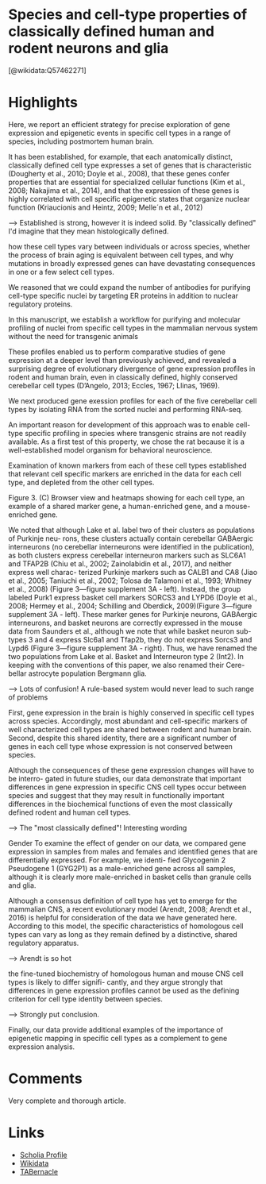 
Species and cell-type properties of classically defined human and rodent neurons and glia
=========================================================================================
  
  [@wikidata:Q57462271]  

# Highlights

Here, we report an efficient strategy for precise exploration of gene expression and epigenetic events in specific cell types in a range of species, including postmortem human brain.


It has been established, for example, that each anatomically distinct, classically defined cell type expresses a set of genes that is characteristic (Dougherty et al., 2010; Doyle et al., 2008), that these genes confer properties that are essential for specialized cellular functions (Kim et al., 2008; Nakajima et al., 2014), and that the expression of these genes is highly correlated with cell specific epigenetic states that organize nuclear function (Kriaucionis and Heintz, 2009; Melle´n et al., 2012)

--> Established is strong, however it is indeed solid. By "classically defined" I'd imagine that they mean histologically defined.

how these cell types vary between individuals or across species, whether the process of brain aging is equivalent between cell types, and why mutations in broadly expressed genes can have devastating consequences in one or a few select cell types.

We reasoned that we could expand the number of antibodies for purifying cell-type specific nuclei by targeting ER proteins in addition to nuclear regulatory proteins.

In this manuscript, we establish a workflow for purifying and molecular profiling of nuclei from
specific cell types in the mammalian nervous system without the need for transgenic animals

These profiles enabled us to perform comparative studies of gene expression at a deeper level than previously achieved, and revealed a surprising degree of evolutionary divergence of gene expression profiles in rodent and human brain, even in classically defined, highly conserved cerebellar cell types (D’Angelo, 2013; Eccles, 1967; Llinas, 1969).

We next produced gene exession profiles for each of the five cerebellar cell types by isolating RNA from the sorted nuclei and performing RNA-seq. 


An important reason for development of this approach was to enable cell-type specific profiling in species where transgenic strains are not readily available. As a first test of this property, we chose the rat because it is a well-established model organism for behavioral neuroscience.

Examination of known markers from each of these cell types established that relevant cell specific markers are enriched in the data for each cell type, and depleted from the other cell types.

Figure 3. (C) Browser view and heatmaps showing for each cell type, an example of a shared marker gene, a human-enriched gene, and a mouse-enriched gene.

We noted that although Lake et al. label two of their clusters as populations of Purkinje neu- rons, these clusters actually contain cerebellar GABAergic interneurons (no cerebellar interneurons were identified in the publication), as both clusters express cerebellar interneuron markers such as SLC6A1 and TFAP2B (Chiu et al., 2002; Zainolabidin et al., 2017), and neither express well charac- terized Purkinje markers such as CALB1 and CA8 (Jiao et al., 2005; Taniuchi et al., 2002; Tolosa de Talamoni et al., 1993; Whitney et al., 2008) (Figure 3—figure supplement 3A - left). Instead, the group labeled Purk1 express basket cell markers SORCS3 and LYPD6 (Doyle et al., 2008; Hermey et al., 2004; Schilling and Oberdick, 2009)(Figure 3—figure supplement 3A - left). These marker genes for Purkinje neurons, GABAergic interneurons, and basket neurons are correctly expressed in the mouse data from Saunders et al., although we note that while basket neuron sub- types 3 and 4 express Slc6a1 and Tfap2b, they do not express Sorcs3 and Lypd6 (Figure 3—figure supplement 3A - right). Thus, we have renamed the two populations from Lake et al. Basket and Interneuron type 2 (Int2). In keeping with the conventions of this paper, we also renamed their Cere- bellar astrocyte population Bergmann glia.

--> Lots of confusion! A rule-based system would never lead to such range of problems

First, gene expression in the brain is highly conserved in specific cell types across species. Accordingly, most abundant and cell-specific markers of well characterized cell types are shared between rodent and human brain. Second, despite this shared identity, there are a significant number of genes in each cell type whose expression is not conserved between species.

Although the consequences of these gene expression changes will have to be interro- gated in future studies, our data demonstrate that important differences in gene expression in specific CNS cell types occur between species and suggest that they may result in functionally important differences in the biochemical functions of even the most classically defined rodent and human cell types.

--> The "most classically defined"! Interesting wording

Gender To examine the effect of gender on our data, we compared gene expression in samples from males and females and identified genes that are differentially expressed. For example, we identi- fied Glycogenin 2 Pseudogene 1 (GYG2P1) as a male-enriched gene across all samples, although it is clearly more male-enriched in basket cells than granule cells and glia.

Although a consensus definition of cell type has yet to emerge for the mammalian CNS, a recent evolutionary model (Arendt, 2008; Arendt et al., 2016) is helpful for consideration of the data we have generated here. According to this model, the specific characteristics of homologous cell types can vary as long as they remain defined by a distinctive, shared regulatory apparatus.

--> Arendt is so hot

the fine-tuned biochemistry of homologous human and mouse CNS cell types is likely to differ signifi- cantly, and they argue strongly that differences in gene expression profiles cannot be used as the defining criterion for cell type identity between species.

--> Strongly put conclusion.

Finally, our data provide additional examples of the importance of epigenetic mapping in specific
cell types as a complement to gene expression analysis.
# Comments

Very complete and thorough article.

# Links
  
 * [Scholia Profile](https://scholia.toolforge.org/work/Q57462271)  
 * [Wikidata](https://www.wikidata.org/wiki/Q57462271)  
 * [TABernacle](https://tabernacle.toolforge.org/?#/tab/manual/Q57462271/P921%3BP4510)  
